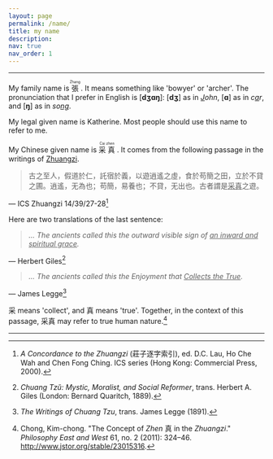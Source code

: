 ```yaml
---
layout: page
permalink: /name/
title: my name
description:
nav: true
nav_order: 1
---
```


---

My family name is <ruby><span lang="zh">張</span> <rt>Zhang</rt></ruby>&nbsp;. It means something like 'bowyer' or 'archer'. The pronunciation that I prefer in English is [<span style="font-weight: bolder;">dʒɑŋ</span>]: [<span style="font-weight: bolder;">dʒ</span>] as in _<u>J</u>ohn_, [<span style="font-weight: bolder;">ɑ</span>] as in _c<u>a</u>r_, and [<span style="font-weight: bolder;">ŋ</span>] as in _so<u>ng</u>_.

My legal given name is Katherine. Most people should use this name to refer to me.

My Chinese given name is <ruby><span lang="zh">采</span> <rt>Cai</rt> <span lang="zh">真</span> <rt>zhen</rt></ruby>&nbsp;. It comes from the following passage in the writings of [Zhuangzi](https://plato.stanford.edu/entries/zhuangzi/).

> <span lang="zh">古之至人，假道於仁，託宿於義，以遊逍遙之虛，食於苟簡之田，立於不貸之圃。逍遙，无為也；苟簡，易養也；不貸，无出也。古者謂是<u>采真</u>之遊。</span>

<span class="caption" style="text-align: right;">— ICS Zhuangzi 14/39/27-28</span>[^1]

Here are two translations of the last sentence:

> _... The ancients called this the outward visible sign of <u>an inward and spiritual grace</u>._

<span class="caption" style="text-align: right;">— Herbert Giles</span>[^2]

> _... The ancients called this the Enjoyment that <u>Collects the True</u>._

<span class="caption" style="text-align: right;">— James Legge</span>[^3]

<span lang="zh">采</span> means 'collect', and <span lang="zh">真</span> means 'true'. Together, in the context of this passage, <span lang="zh">采真</span> may refer to true human nature.[^4]

---

[^1]: _A Concordance to the Zhuangzi_ (莊子逐字索引), ed. D.C. Lau, Ho Che Wah and Chen Fong Ching. ICS series (Hong Kong: Commercial Press, 2000).
[^2]: _Chuang Tzŭ: Mystic, Moralist, and Social Reformer_, trans. Herbert A. Giles (London: Bernard Quaritch, 1889).
[^3]: _The Writings of Chuang Tzu_, trans. James Legge (1891).
[^4]: Chong, Kim-chong. "The Concept of _Zhen_ 真 in the _Zhuangzi_." _Philosophy East and West_ 61, no. 2 (2011): 324–46. http://www.jstor.org/stable/23015316.


